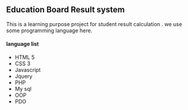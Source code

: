 ## Education Board Result system 

This is a learning purpose project for student result calculation . we use some programming language here.


#### language list
- HTML 5
- CSS 3
- Javascript 
- Jquery
- PHP
- My sql
- OOP
- PDO